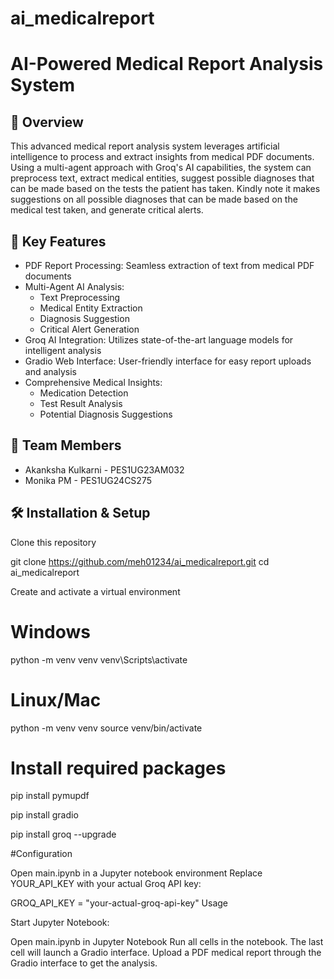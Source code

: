 # ai_medicalreport
# AI-Powered Medical Report Analysis System
## 🏥 Overview
This advanced medical report analysis system leverages artificial intelligence to process and extract insights from medical PDF documents. Using a multi-agent approach with Groq's AI capabilities, the system can preprocess text, extract medical entities, suggest possible diagnoses that can be made based on the tests the patient has taken. Kindly note it makes suggestions on all possible diagnoses that can be made based on the medical test taken, and generate critical alerts.

## 🚀 Key Features
- PDF Report Processing: Seamless extraction of text from medical PDF documents
- Multi-Agent AI Analysis:
  - Text Preprocessing
  - Medical Entity Extraction
  - Diagnosis Suggestion
  - Critical Alert Generation
- Groq AI Integration: Utilizes state-of-the-art language models for intelligent analysis
- Gradio Web Interface: User-friendly interface for easy report uploads and analysis
- Comprehensive Medical Insights:
  - Medication Detection
  - Test Result Analysis
  - Potential Diagnosis Suggestions

## 👥 Team Members
- Akanksha Kulkarni - PES1UG23AM032
- Monika PM - PES1UG24CS275

## 🛠 Installation & Setup


Clone this repository

git clone https://github.com/meh01234/ai_medicalreport.git
cd ai_medicalreport

Create and activate a virtual environment

# Windows
python -m venv venv
venv\Scripts\activate

# Linux/Mac
python -m venv venv
source venv/bin/activate

# Install required packages

pip install pymupdf

pip install gradio

pip install groq --upgrade

#Configuration

Open main.ipynb in a Jupyter notebook environment
Replace YOUR_API_KEY with your actual Groq API key:

GROQ_API_KEY = "your-actual-groq-api-key"
Usage

Start Jupyter Notebook:


Open main.ipynb in Jupyter Notebook
Run all cells in the notebook. The last cell will launch a Gradio interface.
Upload a PDF medical report through the Gradio interface to get the analysis.
   

